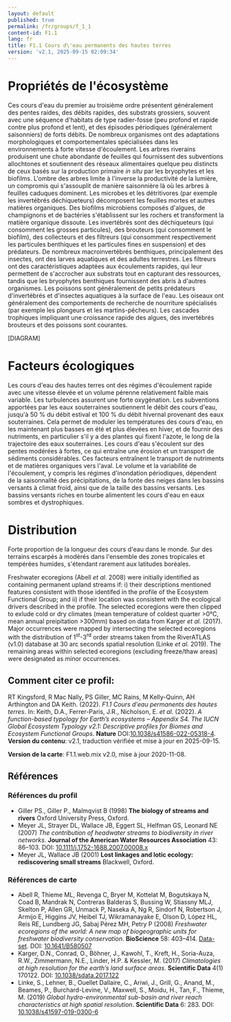 ```yaml
---
layout: default
published: true
permalink: /fr/groups/f_1_1
content-id: F1.1
lang: fr
title: F1.1 Cours d\'eau permanents des hautes terres
version: 'v2.1, 2025-09-15 02:09:34'
---
```




# Propriétés de l'écosystème
 
Ces cours d\'eau du premier au troisième ordre présentent généralement
des pentes raides, des débits rapides, des substrats grossiers, souvent
avec une séquence d\'habitats de type radier-fosse (peu profond et
rapide contre plus profond et lent), et des épisodes périodiques
(généralement saisonniers) de forts débits. De nombreux organismes ont
des adaptations morphologiques et comportementales spécialisées dans les
environnements à forte vitesse d\'écoulement. Les arbres riverains
produisent une chute abondante de feuilles qui fournissent des
subventions allochtones et soutiennent des réseaux alimentaires quelque
peu distincts de ceux basés sur la production primaire _in situ_ par les
bryophytes et les biofilms. L\'ombre des arbres limite à l\'inverse la
productivité de la lumière, un compromis qui s\'assouplit de manière
saisonnière là où les arbres à feuilles caduques dominent. Les microbes
et les détritivores (par exemple les invertébrés déchiqueteurs)
décomposent les feuilles mortes et autres matières organiques. Des
biofilms microbiens composés d\'algues, de champignons et de bactéries
s\'établissent sur les rochers et transforment la matière organique
dissoute. Les invertébrés sont des déchiqueteurs (qui consomment les
grosses particules), des brouteurs (qui consomment le biofilm), des
collecteurs et des filtreurs (qui consomment respectivement les
particules benthiques et les particules fines en suspension) et des
prédateurs. De nombreux macroinvertébrés benthiques, principalement des
insectes, ont des larves aquatiques et des adultes terrestres. Les
filtreurs ont des caractéristiques adaptées aux écoulements rapides, qui
leur permettent de s\'accrocher aux substrats tout en capturant des
ressources, tandis que les bryophytes benthiques fournissent des abris à
d\'autres organismes. Les poissons sont généralement de petits
prédateurs d\'invertébrés et d\'insectes aquatiques à la surface de
l\'eau. Les oiseaux ont généralement des comportements de recherche de
nourriture spécialisés (par exemple les plongeurs et les
martins-pêcheurs). Les cascades trophiques impliquant une croissance
rapide des algues, des invertébrés brouteurs et des poissons sont
courantes.

[DIAGRAM]

# Facteurs écologiques
 
Les cours d\'eau des hautes terres ont des régimes d\'écoulement rapide
avec une vitesse élevée et un volume pérenne relativement faible mais
variable. Les turbulences assurent une forte oxygénation. Les
subventions apportées par les eaux souterraines soutiennent le débit des
cours d\'eau, jusqu\'à 50 % du débit estival et 100 % du débit hivernal
provenant des eaux souterraines. Cela permet de moduler les températures
des cours d\'eau, en les maintenant plus basses en été et plus élevées
en hiver, et de fournir des nutriments, en particulier s\'il y a des
plantes qui fixent l\'azote, le long de la trajectoire des eaux
souterraines. Les cours d\'eau s\'écoulent sur des pentes modérées à
fortes, ce qui entraîne une érosion et un transport de sédiments
considérables. Ces facteurs entraînent le transport de nutriments et de
matières organiques vers l\'aval. Le volume et la variabilité de
l\'écoulement, y compris les régimes d\'inondation périodiques,
dépendent de la saisonnalité des précipitations, de la fonte des neiges
dans les bassins versants à climat froid, ainsi que de la taille des
bassins versants. Les bassins versants riches en tourbe alimentent les
cours d\'eau en eaux sombres et dystrophiques.
 
# Distribution
 
Forte proportion de la longueur des cours d\'eau dans le monde. Sur des
terrains escarpés à modérés dans l\'ensemble des zones tropicales et
tempérées humides, s\'étendant rarement aux latitudes boréales.

Freshwater ecoregions  (Abell _et al._ 2008) were initially identified as containing permanent upland streams if: i) their descriptions mentioned features consistent with those identifed in the profile of the Ecosystem Functional Group; and ii) if their location was consistent with the ecological drivers described in the profile. The selected ecoregions were then clipped to exlude cold or dry climates (mean temperature of coldest quarter >0°C, mean annual preipitation >300mm) based on data from Karger _et al._ (2017). Major occurrences were mapped by intersecting the selected ecoregions with the distribution of 1<sup>st</sup>-3<sup>rd</sup> order streams taken from the RiverATLAS (v1.0) database at 30 arc seconds spatial resolution (Linke _et al._ 2019). The remaining areas within selected ecoregions (excluding freeze/thaw areas) were designated as minor occurrences.

## Comment citer ce profil:

RT Kingsford, R Mac Nally, PS Giller, MC Rains, M Kelly-Quinn, AH Arthington and DA Keith. (2022). *F1.1 Cours d\'eau permanents des hautes terres*. In: Keith, D.A., Ferrer-Paris, J.R., Nicholson, E. *et al.* (2022). *A function-based typology for Earth’s ecosystems – Appendix S4. The IUCN Global Ecosystem Typology v2.1: Descriptive profiles for Biomes and Ecosystem Functional Groups*. **Nature** DOI:[10.1038/s41586-022-05318-4](https://doi.org/10.1038/s41586-022-05318-4).
**Version du contenu**: v2.1, traduction vérifiée et mise à jour en 2025-09-15.

**Version de la carte**: F1.1.web.mix v2.0, mise à jour 2020-11-08.

## Références

### Références du profil

* Giller PS., Giller P., Malmqvist B  (1998) **The biology of streams and rivers** Oxford University Press, Oxford.
* Meyer JL, Strayer DL, Wallace JB, Eggert SL, Helfman GS, Leonard NE  (2007) *The contribution of headwater streams to biodiversity in river networks*. **Journal of the American Water Resources Association** 43: 86–103. DOI: [10.1111/j.1752-1688.2007.00008.x](http://doi.org/10.1111/j.1752-1688.2007.00008.x)
* Meyer JL, Wallace JB  (2001) **Lost linkages and lotic ecology: rediscovering small streams** Blackwell, Oxford.

### Références de carte
* Abell R, Thieme ML, Revenga C, Bryer M, Kottelat M, Bogutskaya N, Coad B, Mandrak N, Contreras Balderas S, Bussing W, Stiassny MLJ, Skelton P, Allen GR, Unmack P, Naseka A, Ng R, Sindorf N, Robertson J, Armijo E, Higgins JV, Heibel TJ, Wikramanayake E, Olson D, López HL, Reis RE, Lundberg JG, Sabaj Pérez MH, Petry P  (2008) *Freshwater ecoregions of the world: A new map of biogeographic units for freshwater biodiversity conservation*. **BioScience** 58: 403–414. [Data-set](http://www.feow.org). DOI: [10.1641/B580507](http://doi.org/10.1641/B580507)
* Karger, D.N., Conrad, O., Böhner, J., Kawohl, T., Kreft, H., Soria-Auza, R.W., Zimmermann, N.E., Linder, H.P. & Kessler, M.  (2017) *Climatologies at high resolution for the earth’s land surface areas*. **Scientific Data** 4(1) 170122. DOI: [10.1038/sdata.2017.122 ](http://doi.org/10.1038/sdata.2017.122 )
* Linke, S., Lehner, B., Ouellet Dallaire, C., Ariwi, J., Grill, G., Anand, M., Beames, P., Burchard-Levine, V., Maxwell, S., Moidu, H., Tan, F., Thieme, M.  (2019) *Global hydro-environmental sub-basin and river reach characteristics at high spatial resolution*. **Scientific Data** 6: 283. DOI: [10.1038/s41597-019-0300-6](http://doi.org/10.1038/s41597-019-0300-6)

